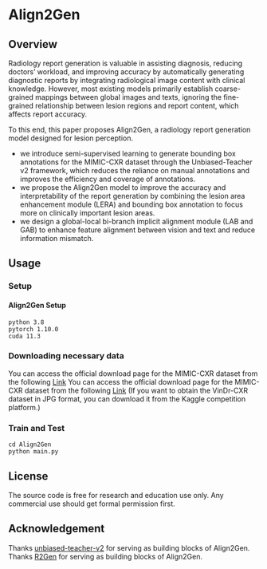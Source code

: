 # Align2Gen
## Overview

Radiology report generation is valuable in assisting diagnosis, reducing doctors’ workload, and improving accuracy by automatically generating diagnostic reports by integrating radiological image content with clinical knowledge. However, most existing models primarily establish coarse-grained mappings between global images and texts, ignoring the fine-grained relationship between lesion regions and report content, which affects report accuracy. 

To this end, this paper proposes Align2Gen, a radiology report generation model designed for lesion perception.  

- we introduce semi-supervised learning to generate bounding box annotations for the MIMIC-CXR dataset through the Unbiased-Teacher v2 framework, which reduces the reliance on manual annotations and improves the efficiency and coverage of annotations.
- we propose the Align2Gen model to improve the accuracy and interpretability of the report generation by combining the lesion area enhancement module (LERA) and bounding box annotation to focus more on clinically important lesion areas.
- we design a global-local bi-branch implicit alignment module (LAB and GAB) to enhance feature alignment between vision and text and reduce information mismatch. 

## Usage
### Setup
#### Align2Gen Setup
```
python 3.8
pytorch 1.10.0
cuda 11.3
```
### Downloading necessary data
You can access the official download page for the MIMIC-CXR dataset from the following [Link](https://physionet.org/content/mimic-cxr/2.0.0/)
You can access the official download page for the MIMIC-CXR dataset from the following [Link](https://physionet.org/content/vindr-cxr/1.0.0/)
(If you want to obtain the VinDr-CXR dataset in JPG format, you can download it from the Kaggle competition platform.)
### Train and Test
```
cd Align2Gen
python main.py
```

##  License
The source code is free for research and education use only. Any commercial use should get formal permission first.

## Acknowledgement
Thanks [unbiased-teacher-v2](https://github.com/facebookresearch/unbiased-teacher-v2) for serving as building blocks of Align2Gen.
Thanks [R2Gen](https://github.com/zhjohnchan/R2Gen) for serving as building blocks of Align2Gen.
